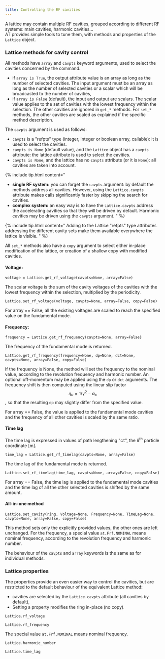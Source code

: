 ```yaml
---
title: Controlling the RF cavities
---
```

A lattice may contain multiple RF cavities, grouped according to different RF systems:
main cavities, harmonic cavities…\
AT provides simple tools to tune them, with methods and properties of the
`Lattice` object.

### Lattice methods for cavity control

All methods have `array` and `cavpts` keyword arguments, used to select the cavities concerned by the command.

- if `array is True`, the output attribute value is an array as long as the number of selected cavities.
  The input argument must be an array as long as the number of selected cavities
  or a scalar which will be broadcasted to the number of cavities,
- if `array is False` (default), the input and output are scalars. The scalar value
applies to the set of cavities with the lowest frequency within the selection.
The other cavities are ignored in `get_*` methods. For `set_*` methods, the other
cavities are scaled as explained if the specific method description.

The `cavpts` argument is used as follows:
- `cavpts` is a "refpts" type (integer, integer or boolean array, callable): it is used to select the
  cavities.
- `cavpts is None` (default value), and the `Lattice` object has a `cavpts` attribute:
  the lattice attribute is used to select the cavities.
- `cavpts is None`, and the lattice has no `cavpts` attribute (or it is `None`):
  all cavities are taken into account.

{% include tip.html content="<br/>
- **single RF system:** you can forget the `cavpts` argument: by default the methods
address all cavities. However, using the `Lattice.cavpts` attribute makes calls significantly
faster by skipping the search for cavities.<br/>
- **complex system:** an easy way is to have the `Lattice.cavpts` address the accelerating
cavities so that they will be driven by default. Harmonic cavities may be driven
using the `cavpts` argument.
" %}

{% include tip.html content="
Adding to the Lattice \"refpts\" type attributes addressing the different cavity sets make
them available everywhere the lattice is visible.
" %}

All `set_*` methods also have a `copy` argument to select either in-place modification
of the lattice, or creation of a shallow copy with modified cavities.

#### Voltage:
```voltage = Lattice.get_rf_voltage(cavpts=None, array=False)```

The scalar voltage is the sum of the cavity voltages of the cavities with the
lowest frequency within the selection, multiplied by the periodicity.

```Lattice.set_rf_voltage(voltage, cavpts=None, array=False, copy=False)```

For array == False, all the existing voltages are scaled to reach the specified
value on the fundamental mode.

#### Frequency:
`frequency = Lattice.get_rf_frequency(cavpts=None, array=False)`

The frequency of the fundamental mode is returned.

`Lattice.get_rf_frequency(frequency=None, dp=None, dct=None, cavpts=None, array=False, copy=False)`

If the frequency is None, the method will set the frequency to the nominal value,
according to the revolution frequency and harmonic number. An optional
off-momentum may be applied using the `dp` or `dct` arguments. The frequency
shift is then computed using the linear slip factor $$\eta_c = 1/\gamma^2 - \alpha_c$$ ,
so that the resulting `dp` may slightly differ from the specified value.

For array == False, the value is applied to the fundamental mode cavities and
the frequency of all other cavities is scaled by the same ratio.

#### Time lag
The time lag is expressed in values of path lengthening "c&tau;", the 6<sup>th</sup> particle coordinate [m].

`time_lag = Lattice.get_rf_timelag(cavpts=None, array=False)`

The time lag of the fundamental mode is returned.

`Lattice.set_rf_timelag(time_lag, cavpts=None, array=False, copy=False)`

For array == False, the time lag is applied to the fundamental mode cavities and
the time lag of all the other selected cavities is shifted by the same amount.

#### All-in-one method
`Lattice.set_cavity(ring, Voltage=None, Frequency=None, TimeLag=None,
                    cavpts=None, array=False, copy=False)`

This method sets only the explicitly provided values, the other ones are left unchanged.
For the frequency, a special value `at.Frf.NOMINAL` means nominal frequency,
according to the revolution frequency and harmonic number.

The behaviour of the `cavpts` and `array` keywords is the same as for individual methods.

### Lattice properties
The properties provide an even easier way to control the cavities, but are restricted
to the default behaviour of the equivalent Lattice method:
- cavities are selected by the `Lattice.cavpts` attribute (all cavities by default),
- Setting a property modifies the ring in-place (no copy).

`Lattice.rf_voltage`

`Lattice.rf_frequency`

The special value `at.Frf.NOMINAL` means nominal frequency.

`Lattice.harmonic_number`

`Lattice.time_lag`